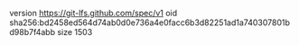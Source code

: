 version https://git-lfs.github.com/spec/v1
oid sha256:bd2458ed564d74ab0d0e736a4e0facc6b3d82251ad1a740307801bd98b7f4abb
size 1503
